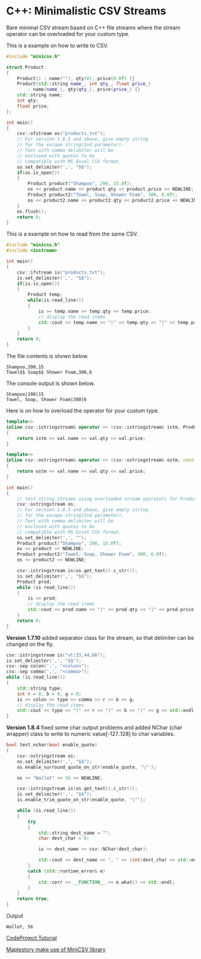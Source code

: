 # C++: Minimalistic CSV Streams

Bare minimal CSV stream based on C++ file streams where the stream operator can be overloaded for your custom type.

This is a example on how to write to CSV.

```cpp
#include "minicsv.h"

struct Product
{
    Product() : name(""), qty(0), price(0.0f) {}
    Product(std::string name_, int qty_, float price_) 
        : name(name_), qty(qty_), price(price_) {}
    std::string name;
    int qty;
    float price;
};

int main()
{
    csv::ofstream os("products.txt");
	// For version 1.8.5 and above, give empty string 
	// for the escape string(2nd parameter).
	// Text with comma delimiter will be 
	// enclosed with quotes to be
	// compatible with MS Excel CSV format.
    os.set_delimiter(',', "$$");
    if(os.is_open())
    {
        Product product("Shampoo", 200, 15.0f);
        os << product.name << product.qty << product.price << NEWLINE;
        Product product2("Towel, Soap, Shower Foam", 300, 6.0f);
        os << product2.name << product2.qty << product2.price << NEWLINE;
    }
    os.flush();
    return 0;
}
```

This is a example on how to read from the same CSV.

```cpp
#include "minicsv.h"
#include <iostream>

int main()
{
    csv::ifstream is("products.txt");
    is.set_delimiter(',', "$$");
    if(is.is_open())
    {
        Product temp;
        while(is.read_line())
        {
            is >> temp.name >> temp.qty >> temp.price;
            // display the read items
            std::cout << temp.name << "|" << temp.qty << "|" << temp.price << std::endl;
        }
    }
    return 0;
}
```

The file contents is shown below.

```
Shampoo,200,15
Towel$$ Soap$$ Shower Foam,300,6
```

The console output is shown below.

```
Shampoo|200|15
Towel, Soap, Shower Foam|300|6
```

Here is on how to overload the operator for your custom type.

```cpp
template<>
inline csv::istringstream& operator >> (csv::istringstream& istm, Product& val)
{
    return istm >> val.name >> val.qty >> val.price;
}

template<>
inline csv::ostringstream& operator << (csv::ostringstream& ostm, const Product& val)
{
    return ostm << val.name << val.qty << val.price;
}

int main()
{
    // test string streams using overloaded stream operators for Product
	csv::ostringstream os;
	// For version 1.8.5 and above, give empty string 
	// for the escape string(2nd parameter).
	// Text with comma delimiter will be 
	// enclosed with quotes to be
	// compatible with MS Excel CSV format.
	os.set_delimiter(',', "");
	Product product("Shampoo", 200, 15.0f);
	os << product << NEWLINE;
	Product product2("Towel, Soap, Shower Foam", 300, 6.0f);
	os << product2 << NEWLINE;

	csv::istringstream is(os.get_text().c_str());
	is.set_delimiter(',', "$$");
	Product prod;
	while (is.read_line())
	{
		is >> prod;
		// display the read items
		std::cout << prod.name << "|" << prod.qty << "|" << prod.price << std::endl;
	}
    return 0;
}
```

**Version 1.7.10** added separator class for the stream, so that delimiter can be changed on the fly.

```cpp
csv::istringstream is("vt:33,44,66");
is.set_delimiter(',', "$$");
csv::sep colon(':', "<colon>");
csv::sep comma(',', "<comma>");
while (is.read_line())
{
    std::string type;
    int r = 0, b = 0, g = 0;
    is >> colon >> type >> comma >> r >> b >> g;
    // display the read items
    std::cout << type << "|" << r << "|" << b << "|" << g << std::endl;
}
```

**Version 1.8.4** fixed some char output problems and added NChar (char wrapper) class to write to numeric value[-127..128] to char variables.

```cpp
bool test_nchar(bool enable_quote)
{
    csv::ostringstream os;
    os.set_delimiter(',', "$$");
    os.enable_surround_quote_on_str(enable_quote, '\"');

    os << "Wallet" << 56 << NEWLINE;

    csv::istringstream is(os.get_text().c_str());
    is.set_delimiter(',', "$$");
    is.enable_trim_quote_on_str(enable_quote, '\"');

    while (is.read_line())
    {
        try
        {
            std::string dest_name = "";
            char dest_char = 0;

            is >> dest_name >> csv::NChar(dest_char);

            std::cout << dest_name << ", " << (int)dest_char << std::endl;
        }
        catch (std::runtime_error& e)
        {
            std::cerr << __FUNCTION__ << e.what() << std::endl;
        }
    }
    return true;
}
```

Output

```
Wallet, 56
```

[CodeProject Tutorial](http://www.codeproject.com/Articles/741183/Minimalistic-CSV-Streams)

[Maplestory make use of MiniCSV library](https://www.nexon.co.jp/rule/license.aspx)
